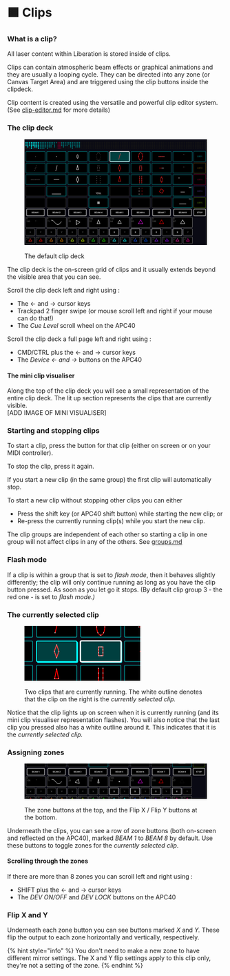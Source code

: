 # 🟧 Clips

### What is a clip?

All laser content within Liberation is stored inside of clips.&#x20;

Clips can contain atmospheric beam effects or graphical animations and they are usually a looping cycle. They can be directed into any zone (or Canvas Target Area) and are triggered using the clip buttons inside the clipdeck.

Clip content is created using the versatile and powerful clip editor system. (See [clip-editor.md](../../designing-content/clip-editor.md "mention") for more details)

### The clip deck

<figure><img src="../../.gitbook/assets/clips-clip-deck" alt=""><figcaption><p>The default clip deck</p></figcaption></figure>

The clip deck is the on-screen grid of clips and it usually extends beyond the visible area that you can see.&#x20;

Scroll the clip deck left and right using :&#x20;

* The <- and -> cursor keys
* Trackpad 2 finger swipe (or mouse scroll left and right if your mouse can do that!)
* The _Cue Level_ scroll wheel on the APC40&#x20;

Scroll the clip deck a full page left and right using :&#x20;

* CMD/CTRL plus the <- and -> cursor keys&#x20;
* The _Device <- and ->_ buttons on the APC40

#### The mini clip visualiser

Along the top of the clip deck you will see a small representation of the entire clip deck. The lit up section represents the clips that are currently visible. \
\[ADD IMAGE OF MINI VISUALISER]

### Starting and stopping clips

To start a clip, press the button for that clip (either on screen or on your MIDI controller).&#x20;

To stop the clip, press it again.&#x20;

If you start a new clip (in the same group) the first clip will automatically stop.&#x20;

To start a new clip without stopping other clips you can either

* Press the shift key (or APC40 shift button) while starting the new clip; or&#x20;
* Re-press the currently running clip(s) while you start the new clip.&#x20;

The clip groups are independent of each other so starting a clip in one group will not affect clips in any of the others. See [groups.md](groups.md "mention")

### Flash mode

If a clip is within a group that is set to _flash mode_, then it behaves slightly differently; the clip will only continue running as long as you have the clip button pressed. As soon as you let go it stops. (By default clip group 3 - the red one - is set to _flash mode.)_

### The currently selected clip

<figure><img src="../../.gitbook/assets/clips-selected-active.png" alt="" width="269"><figcaption><p>Two clips that are currently running. The white outline denotes that the clip on the right is the <em>currently selected clip.</em></p></figcaption></figure>

Notice that the clip lights up on screen when it is currently running (and its mini clip visualiser representation flashes). You will also notice that the last clip you pressed also has a white outline around it. This indicates that it is the _currently selected clip._&#x20;

### Assigning zones

<figure><img src="../../.gitbook/assets/clips-zones" alt=""><figcaption><p>The zone buttons at the top, and the Flip X / Flip Y buttons at the bottom. </p></figcaption></figure>

Underneath the clips, you can see a row of zone buttons (both on-screen and reflected on the APC40), marked _BEAM 1_ to _BEAM 8_ by default. Use these buttons to toggle zones for the _currently selected clip_.

#### Scrolling through the zones

If there are more than 8 zones you can scroll left and right using :&#x20;

* SHIFT plus the <- and -> cursor keys
* The _DEV ON/OFF_ and _DEV LOCK_ buttons on the APC40

### Flip X and Y

Underneath each zone button you can see buttons marked _X_ and _Y._ These flip the output to each zone horizontally and vertically, respectively.&#x20;

{% hint style="info" %}
You don't need to make a new zone to have different mirror settings. The X and Y flip settings apply to this clip only, they're not a setting of the zone.&#x20;
{% endhint %}



